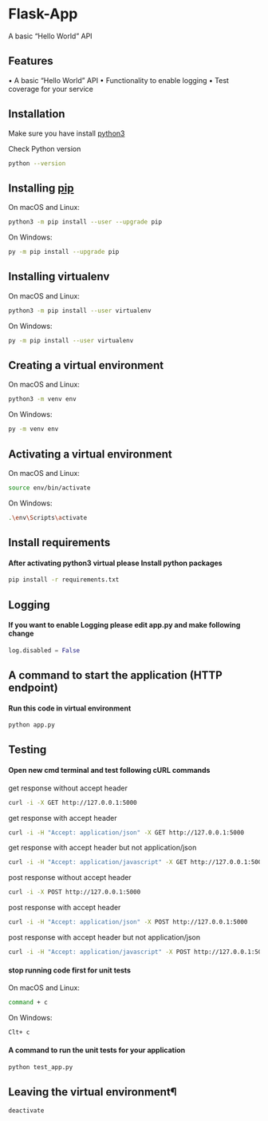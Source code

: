 # Flask-App
A basic “Hello World” API

## Features

• A basic “Hello World” API
• Functionality to enable logging
• Test coverage for your service


## Installation

Make sure you have install [python3](https://www.python.org/downloads/)

Check Python version
```bash
python --version
```

## Installing [pip](https://pip.pypa.io/en/stable/)
On macOS and Linux:
```bash
python3 -m pip install --user --upgrade pip
```
On Windows:
```bash
py -m pip install --upgrade pip
```


## Installing virtualenv
On macOS and Linux:
```bash
python3 -m pip install --user virtualenv
```
On Windows:
```bash
py -m pip install --user virtualenv
```

## Creating a virtual environment

On macOS and Linux:
```bash
python3 -m venv env
```
On Windows:
```bash
py -m venv env
```

## Activating a virtual environment

On macOS and Linux:
```bash
source env/bin/activate
```
On Windows:
```bash
.\env\Scripts\activate
```

## Install  requirements
#### <i class="icon-refresh"></i> After activating python3 virtual please Install python packages
```bash
pip install -r requirements.txt
```

## Logging
#### <i class="icon-refresh"></i> If you want to enable Logging please edit app.py and make following change
```python
log.disabled = False
```

## A command to start the application (HTTP endpoint)
#### <i class="icon-refresh"></i> Run this code in virtual environment
```bash
python app.py
```

## Testing

#### <i class="icon-refresh"></i> Open new cmd  terminal and test following cURL commands

get response without accept header
```bash
curl -i -X GET http://127.0.0.1:5000
```

get response with  accept header
```bash
curl -i -H "Accept: application/json" -X GET http://127.0.0.1:5000
```

get response with  accept header but not application/json
```bash
curl -i -H "Accept: application/javascript" -X GET http://127.0.0.1:5000
```

post response without accept header
```bash
curl -i -X POST http://127.0.0.1:5000
```

post response with  accept header
```bash
curl -i -H "Accept: application/json" -X POST http://127.0.0.1:5000
```

post response with  accept header  but not application/json
```bash
curl -i -H "Accept: application/javascript" -X POST http://127.0.0.1:5000
```


#### <i class="icon-refresh"></i> stop running code first for unit tests
On macOS and Linux:
```bash
command + c
```
On Windows:
```bash
Clt+ c
```

#### <i class="icon-refresh"></i> A command to run the unit tests for your application
```bash
python test_app.py
```

## Leaving the virtual environment¶

```bash
deactivate
```
